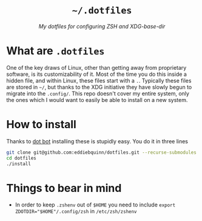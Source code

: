 <h1 align="center"><code>~/.dotfiles</code></h1>
<p align="center"><i>My dotfiles for configuring ZSH and XDG-base-dir</i></p>

# What are `.dotfiles`
One of the key draws of Linux, other than getting away from proprietary software, is its customizability of it. Most of the time you do this inside a hidden file, and within Linux, these files start with a `.`. Typically these files are stored in `~/`, but thanks to the XDG initiative they have slowly begun to migrate into the `.config/`. This repo doesn't cover my entire system, only the ones which I would want to easily be able to install on a new system.

# How to install
Thanks to [dot bot](https://github.com/anishathalye/dotbot/tree/4ec846cdad4c5f6996523e7015f0b36a6b40e9f6) installing these is stupidly easy. You do it in three lines

```sh
git clone git@github.com:eddiebquinn/dotfiles.git --recurse-submodules
cd dotfiles
./install
```

# Things to bear in mind
- In order to keep `.zshenv` out of `$HOME` you need to include `export ZDOTDIR="$HOME"/.config/zsh` in `/etc/zsh/zshenv`

